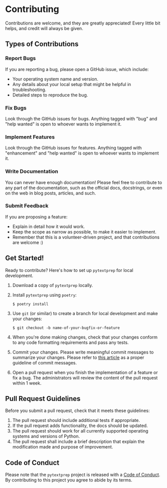 # Contributing

Contributions are welcome, and they are greatly appreciated! Every little bit
helps, and credit will always be given.

## Types of Contributions

### Report Bugs

If you are reporting a bug, please open a GitHub issue, which include:

* Your operating system name and version.
* Any details about your local setup that might be helpful in troubleshooting.
* Detailed steps to reproduce the bug.

### Fix Bugs

Look through the GitHub issues for bugs. Anything tagged with "bug" and "help
wanted" is open to whoever wants to implement it.

### Implement Features

Look through the GitHub issues for features. Anything tagged with "enhancement"
and "help wanted" is open to whoever wants to implement it.

### Write Documentation

You can never have enough documentation! Please feel free to contribute to any
part of the documentation, such as the official docs, docstrings, or even 
on the web in blog posts, articles, and such.

### Submit Feedback

If you are proposing a feature:

* Explain in detail how it would work.
* Keep the scope as narrow as possible, to make it easier to implement.
* Remember that this is a volunteer-driven project, and that contributions
  are welcome :)

## Get Started!

Ready to contribute? Here's how to set up `pytextprep` for local development.

1. Download a copy of `pytextprep` locally.
2. Install `pytextprep` using `poetry`:

    ```console
    $ poetry install
    ```

3. Use `git` (or similar) to create a branch for local development and make your changes:

    ```console
    $ git checkout -b name-of-your-bugfix-or-feature
    ```

4. When you're done making changes, check that your changes conform to any code formatting requirements and pass any tests.

5. Commit your changes. Please write meaningful commit messages to summarize your changes. Please refer to [this article](https://cbea.ms/git-commit/) as a proper guideline of commit messages.

6. Open a pull request when you finish the implementation of a feature or fix a bug. The administrators will review the content of the pull request within 1 week.

## Pull Request Guidelines

Before you submit a pull request, check that it meets these guidelines:

1. The pull request should include additional tests if appropriate.
2. If the pull request adds functionality, the docs should be updated.
3. The pull request should work for all currently supported operating systems and versions of Python.
4. The pull request shall include a brief description that explain the modification made and purpose of improvement.

## Code of Conduct

Please note that the `pytextprep` project is released with a 
[Code of Conduct](https://github.com/UBC-MDS/pytextprep/blob/main/CONDUCT.md). 
By contributing to this project you agree to abide by its terms.
